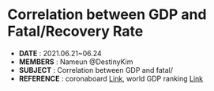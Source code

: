 # Correlation between GDP and Fatal/Recovery Rate
- __DATE__ : 2021.06.21~06.24
- __MEMBERS__ : Nameun @DestinyKim
- __SUBJECT__ : Correlation between GDP and fatal/
- __REFERENCE__ : coronaboard [Link](https://coronaboard.kr/), world GDP ranking [Link](https://namu.wiki/w/%EA%B5%AD%EA%B0%80%EB%B3%84%20%EB%AA%85%EB%AA%A9%20GDP%20%EC%88%9C%EC%9C%84)
